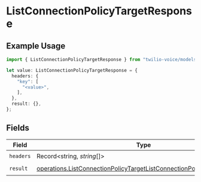 # ListConnectionPolicyTargetResponse

## Example Usage

```typescript
import { ListConnectionPolicyTargetResponse } from "twilio-voice/models/operations";

let value: ListConnectionPolicyTargetResponse = {
  headers: {
    "key": [
      "<value>",
    ],
  },
  result: {},
};
```

## Fields

| Field                                                                                                                                                              | Type                                                                                                                                                               | Required                                                                                                                                                           | Description                                                                                                                                                        |
| ------------------------------------------------------------------------------------------------------------------------------------------------------------------ | ------------------------------------------------------------------------------------------------------------------------------------------------------------------ | ------------------------------------------------------------------------------------------------------------------------------------------------------------------ | ------------------------------------------------------------------------------------------------------------------------------------------------------------------ |
| `headers`                                                                                                                                                          | Record<string, *string*[]>                                                                                                                                         | :heavy_check_mark:                                                                                                                                                 | N/A                                                                                                                                                                |
| `result`                                                                                                                                                           | [operations.ListConnectionPolicyTargetListConnectionPolicyTargetResponse](../../models/operations/listconnectionpolicytargetlistconnectionpolicytargetresponse.md) | :heavy_check_mark:                                                                                                                                                 | N/A                                                                                                                                                                |